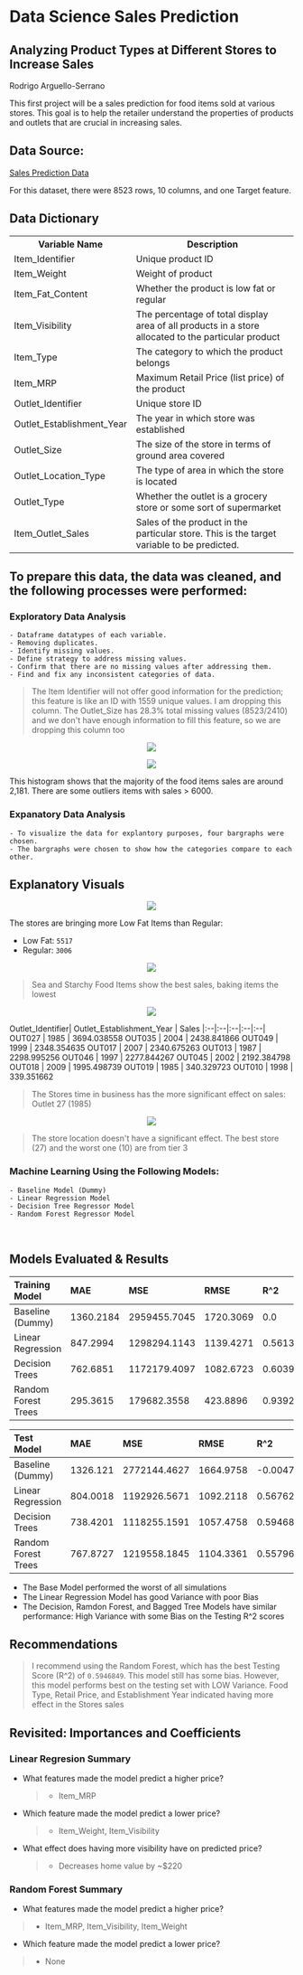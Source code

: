 # Data Science Sales Prediction

## Analyzing Product Types at Different Stores to Increase Sales 

Rodrigo Arguello-Serrano

This first project will be a sales prediction for food items sold at various stores. This goal is to help the retailer understand the properties of products and outlets that are crucial in increasing sales. 

## Data Source: 

[Sales Prediction Data](https://github.com/pylabview/sales-predicctions/blob/main/sales_predictions.csv)

For this dataset, there were 8523 rows, 10 columns, and one Target feature.

## Data Dictionary

<table>
  <tr>
    <th>Variable Name</th>
    <th>Description</th>
  </tr>
  <tr>
    <td>Item_Identifier</td>
    <td>Unique product ID</td>
  </tr>
  <tr>
    <td>Item_Weight</td>
    <td>Weight of product</td>
  </tr>
  <tr>
    <td>Item_Fat_Content</td>
    <td>Whether the product is low fat or regular</td>
  </tr>
  <tr>
    <td>Item_Visibility</td>
    <td>The percentage of total display area of all products in a store allocated to the particular product</td>
  </tr>
  <tr>
    <td>Item_Type</td>
    <td>The category to which the product belongs</td>
  </tr>
  <tr>
    <td>Item_MRP</td>
    <td>Maximum Retail Price (list price) of the product</td>
  </tr>
  <tr>
    <td>Outlet_Identifier</td>
    <td>Unique store ID</td>
  </tr> 
  <tr>
    <td>Outlet_Establishment_Year</td>
    <td>The year in which store was established</td>
  </tr> 
  <tr>
    <td>Outlet_Size</td>
    <td>The size of the store in terms of ground area covered</td>
  </tr> 
  <tr>
    <td>Outlet_Location_Type</td>
    <td>The type of area in which the store is located</td>
  </tr> 
  <tr>
    <td>Outlet_Type</td>
    <td>	Whether the outlet is a grocery store or some sort of supermarket</td>
  </tr> 
  <tr>
    <td>Item_Outlet_Sales</td>
    <td>Sales of the product in the particular store. This is the target variable to be predicted.</td>
  </tr> 
</table>



## To prepare this data, the data was cleaned, and the following processes were performed:

### Exploratory Data Analysis
```
- Dataframe datatypes of each variable.
- Removing duplicates.
- Identify missing values.
- Define strategy to address missing values.
- Confirm that there are no missing values after addressing them.
- Find and fix any inconsistent categories of data.
```


> The Item Identifier will not offer good information for the prediction; this feature is like an ID with 1559 unique values. I am dropping this column.
> The Outlet_Size has 28.3% total missing values (8523/2410) and we don't have enough information to fill this feature, so we are dropping this column too


<p align = "center"> 
  <img src = "https://raw.githubusercontent.com/pylabview/sales-predicctions/main/Item_Outlet_Sales_Distribution.png">
</p>
<p align = "center"> 
  <img src = "https://raw.githubusercontent.com/pylabview/sales-predicctions/main/Item_Outlet_Sales_PlotBox.png">
</p>


This histogram shows that the majority of the food items sales are around 2,181. There are some outliers items with sales > 6000.


 ### Expanatory Data Analysis

    - To visualize the data for explantory purposes, four bargraphs were chosen.
    - The bargraphs were chosen to show how the categories compare to each other. 
   


## Explanatory Visuals

<p align = "center"> 
  <img src = "https://raw.githubusercontent.com/pylabview/sales-predicctions/main/Fat_Content.png">
</p>



The stores are bringing more Low Fat Items than Regular:
- Low Fat:    `5517`
- Regular:    `3006`


<p align = "center"> 
  <img src = "https://raw.githubusercontent.com/pylabview/sales-predicctions/main/Item_Type_by_Sales.png">
</p>



>Sea and Starchy Food Items show the best sales, baking items the lowest 



<p align = "center"> 
  <img src = "https://raw.githubusercontent.com/pylabview/sales-predicctions/main/Store_Sales_by_Time%2Bin_Business.png">
</p>

Outlet_Identifier|  Outlet_Establishment_Year | Sales
|:--|:--|:--|:--|:--|
OUT027     |        1985         |                3694.038558
OUT035     |        2004         |               2438.841866
OUT049     |        1999         |                2348.354635
OUT017     |        2007         |                2340.675263
OUT013     |        1987         |                2298.995256
OUT046     |        1997         |                2277.844267
OUT045     |        2002         |                2192.384798
OUT018     |        2009         |                1995.498739
OUT019     |        1985         |                 340.329723
OUT010     |        1998         |                 339.351662

> The Stores time in business has the more significant effect on sales: Outlet 27 (1985)



<p align = "center"> 
  <img src = "https://raw.githubusercontent.com/pylabview/sales-predicctions/main/Store_Sales_by_Type.png">
</p>


>The store location doesn't have a significant effect. The best store (27) and the worst one (10) are from tier 3


 ### Machine Learning Using the Following Models:

    - Baseline Model (Dummy)
    - Linear Regression Model
    - Decision Tree Regressor Model
    - Random Forest Regressor Model


​    

## Models Evaluated & Results

| Training Model |MAE  |MSE  | RMSE | R^2 |
|:--|:--|:--|:--|:--|
| Baseline (Dummy) | 1360.2184  | 2959455.7045 | 1720.3069 | 0.0 |
| Linear Regression |847.2994   | 1298294.1143 | 1139.4271 | 0.5613065 |
| Decision Trees | 762.6851 | 1172179.4097 | 1082.6723 | 0.6039206 |
| Random Forest Trees | 295.3615  |  179682.3558|423.8896  | 0.9392853 |


| Test Model |MAE  |MSE  | RMSE | R^2 |
|:--|:--|:--|:--|:--|
| Baseline (Dummy) | 1326.121  | 2772144.4627  | 1664.9758 | -0.0047725 |
| Linear Regression |804.0018   | 1192926.5671 | 1092.2118 | 0.56762 |
| Decision Trees | 738.4201  | 1118255.1591 | 1057.4758  | 0.5946849 |
| Random Forest Trees | 767.8727   |  1219558.1845|1104.3361  | 0.5579673 |


- The Base Model performed the worst of all simulations
- The Linear Regression Model has good Variance with poor Bias
- The Decision, Ramdon Forest, and Bagged Tree Models have similar performance: High Variance with some Bias on the Testing R^2 scores


## Recommendations

>I recommend using the Random Forest, which has the best Testing Score (R^2) of `0.5946849`. This model still has some bias. However, this model performs best on the testing set with LOW Variance.
>Food Type, Retail Price, and Establishment Year indicated having more effect in the Stores sales

## Revisited: Importances and Coefficients
### Linear Regresion Summary
- What features made the model predict a higher price?
  >- Item_MRP

- Which feature made the model predict a lower price?
  >- Item_Weight, Item_Visibility
- What effect does having more visibility have on predicted price?
  >- Decreases home value by ~$220
  
### Random Forest Summary
- What features made the model predict a higher price?
>  - Item_MRP, Item_Visibility, Item_Weight

- Which feature made the model predict a lower price?
>  - None




